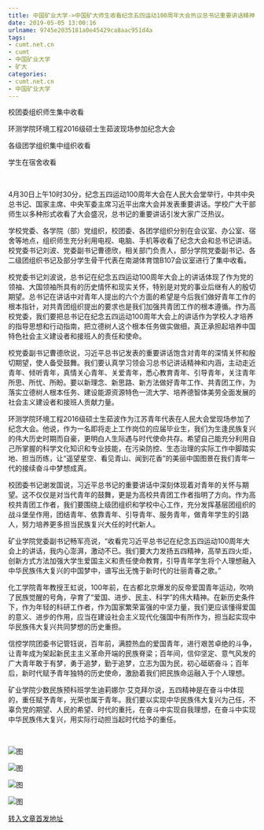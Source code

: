 ```yaml
---
title: 中国矿业大学->中国矿大师生收看纪念五四运动100周年大会热议总书记重要讲话精神 | cumt.net.cn
date: 2019-05-05 13:00:16
urlname: 9745e2035181a0e45429ca8aac951d4a
tags: 
- cumt.net.cn
- cumt
- 中国矿业大学
- 矿大
categories:
- cumt.net.cn
- 中国矿业大学
---
```


校团委组织师生集中收看

环测学院环境工程2016级硕士生茹波现场参加纪念大会

各级团学组织集中组织收看

学生在宿舍收看

  

4月30日上午10时30分，纪念五四运动100周年大会在人民大会堂举行，中共中央总书记、国家主席、中央军委主席习近平出席大会并发表重要讲话。学校广大干部师生以多种形式收看了大会盛况，总书记的重要讲话引发大家广泛热议。

学校党委、各学院（部）党组织，校团委、各团学组织分别在会议室、办公室、宿舍等地点，组织师生充分利用电视、电脑、手机等收看了纪念大会和总书记讲话。校党委书记刘波、党委副书记曹德欣，相关部门负责人，部分学院党委副书记、各二级团组织书记及部分学生骨干代表在南湖体育馆B107会议室进行了集中收看。

校党委书记刘波说，总书记在纪念五四运动100周年大会上的讲话体现了作为党的领袖、大国领袖所具有的历史情怀和现实关怀，特别是对党的事业后继有人的殷切期望。总书记在讲话中对青年人提出的六个方面的希望是今后我们做好青年工作的根本指针，对共青团组织提出的要求也是我们加强共青团工作的根本遵循。作为高校党委，我们要把总书记在纪念五四运动100周年大会上的讲话作为学校人才培养的指导思想和行动指南，把立德树人这个根本任务做实做细，真正承担起培养中国特色社会主义建设者和接班人的责任和使命。

校党委副书记曹德欣说，习近平总书记发表的重要讲话饱含对青年的深情关怀和殷切期望，使人备受鼓舞。我们要认真学习领会习总书记讲话精神和内涵，主动走近青年、倾听青年，真情关心青年、关爱青年，悉心教育青年、引导青年，关注青年所思、所忧、所盼。要以新理念、新思路、新方法做好青年工作、共青团工作，为落实立德树人根本任务、建设能源资源特色一流大学、培养德智体美劳全面发展的社会主义建设者和接班人贡献力量。

环测学院环境工程2016级硕士生茹波作为江苏青年代表在人民大会堂现场参加了纪念大会。他说，作为一名即将走上工作岗位的应届毕业生，我们为生逢民族复兴的伟大历史时期而自豪，更明白人生际遇与时代使命共存。希望自己能充分利用自己所掌握的科学文化知识和专业技能，在污染防控、生态治理的实际工作中脚踏实地、担当历练，让“遥望星空、看见青山、闻到花香”的美丽中国图景在我们青年一代的接续奋斗中梦想成真。

校团委书记谢发国说，习近平总书记的重要讲话中深刻体现着对青年的关怀与期望。这不仅仅是对当代青年的鼓舞，更是为高校共青团工作者指明了方向。作为高校共青团工作者，我们要围绕上级团组织和学校中心工作，充分发挥基层团组织的战斗堡垒作用，团结青年、依靠青年、引导青年、服务青年，做青年学生的引路人，努力培养更多担当民族复兴大任的时代新人。

矿业学院党委副书记畅军亮说，“收看完习近平总书记在纪念五四运动100周年大会上的讲话，我内心澎湃，激动不已。我们要大力发扬五四精神，高举五四火炬，创新方式方法加强大学生爱国主义和责任使命教育，引导青年学生将个人理想融入中华民族伟大复兴的中国梦中，谱写出无愧于新时代的壮丽青春之歌。”

化工学院青年教授王虹说，100年前，在古都北京爆发的反帝爱国青年运动，吹响了民族觉醒的号角，孕育了“爱国、进步、民主、科学”的伟大精神。在新历史条件下，作为年轻的科研工作者，作为国家繁荣富强的中坚力量，我们更应该懂得爱国的意义、进步的作用，应当在建设社会主义现代化强国中有所作为，担当起实现中华民族伟大复兴共同梦想的历史重担。

信控学院团委书记管钰说，百年前，满腔热血的爱国青年，进行艰苦卓绝的斗争，让青年成为架起新民主主义革命开端的民族脊梁；百年间，信仰坚定、意气风发的广大青年敢于有梦，勇于追梦，勤于追梦，立志为国为民，初心砥砺奋斗；百年后，新时代赋予青年独特的历史使命，激励着我们把民族命运融入于个人理想。

矿业学院少数民族预科班学生迪莉娜尔·艾克拜尔说，五四精神是在奋斗中体现的，重任赋予青年，光荣也属于青年。我们要以实现中华民族伟大复兴为己任，不辜负党的期望、人民的希望、时代的重托，在奋斗中实现自我理想，在奋斗中实现中华民族伟大复兴，用实际行动担当起时代给予的重任。

 

![图](http://xwzx.cumt.edu.cn/_upload/article/images/a5/a5/f0c65e534e9bafb405e19326f41a/2c9f18f4-8a53-4e92-9a2e-bc34c53d8849.jpg)

![图](http://xwzx.cumt.edu.cn/_upload/article/images/a5/a5/f0c65e534e9bafb405e19326f41a/87c0a0b3-3bd2-4be8-8017-e017aae62450.jpg)

![图](http://xwzx.cumt.edu.cn/_upload/article/images/a5/a5/f0c65e534e9bafb405e19326f41a/77cdd69f-5986-4978-8fe1-2b8b67e139a5.jpg)

![图](http://xwzx.cumt.edu.cn/_upload/article/images/a5/a5/f0c65e534e9bafb405e19326f41a/6954640c-f614-4284-bec1-d4a5c9d0a41b.jpg)

[转入文章首发地址](http://xwzx.cumt.edu.cn/f9/d7/c513a522711/page.htm)